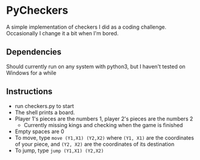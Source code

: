 # PyCheckers
A simple implementation of checkers I did as a coding challenge. Occasionally I change it a bit when I'm bored.

## Dependencies
Should currently run on any system with python3, but I haven't tested on Windows for a while

## Instructions
- run checkers.py to start
- The shell prints a board. 
- Player 1's pieces are the numbers 1, player 2's pieces are the numbers 2
    - Currently missing kings and checking when the game is finished
- Empty spaces are 0
- To move, type `move (Y1,X1) (Y2,X2)` where `(Y1, X1)` are the coordinates of your piece, and `(Y2, X2)` are the coordinates of its destination
- To jump, type `jump (Y1,X1) (Y2,X2)`